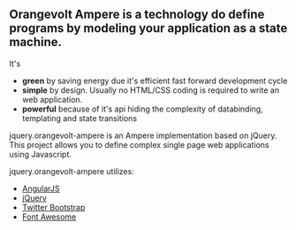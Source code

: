 ## Orangevolt Ampere is a technology do define programs by modeling your application as a state machine.

It's 

* **green** by saving energy due it's efficient fast forward development cycle
* **simple** by design. Usually no HTML/CSS coding is required to write an web application.
* **powerful** because of it's api hiding the complexity of databinding, templating and state transitions 

jquery.orangevolt-ampere is an Ampere implementation based on jQuery. This project allows you to define complex single page web applications using Javascript.

jquery.orangevolt-ampere utilizes:

* [AngularJS](http://angularjs.org/)
* [jQuery](http://jquery.com)
* [Twitter Bootstrap](http://twitter.github.com/bootstrap/)
* [Font Awesome](http://fortawesome.github.com/Font-Awesome/)
